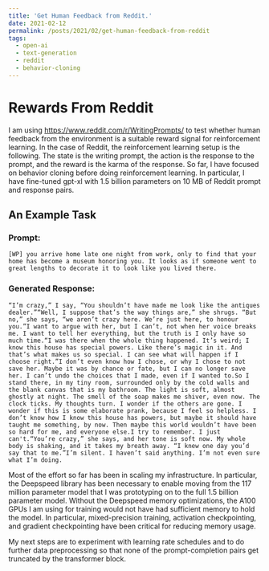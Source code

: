 ```yaml
---
title: 'Get Human Feedback from Reddit.'
date: 2021-02-12
permalink: /posts/2021/02/get-human-feedback-from-reddit
tags:
  - open-ai
  - text-generation
  - reddit
  - behavior-cloning
---
```


# Rewards From Reddit

I am using https://www.reddit.com/r/WritingPrompts/ to test whether human feedback from the environment is a suitable reward signal for reinforcement learning. In the case of Reddit, the reinforcement learning setup is the following. The state is the writing prompt, the action is the response to the prompt, and the reward is the karma of the response.
So far, I have focused on behavior cloning before doing reinforcement learning. In particular, I have fine-tuned gpt-xl with 1.5 billion parameters on 10 MB of Reddit prompt and response pairs.

## An Example Task

###  Prompt:
```
[WP] you arrive home late one night from work, only to find that your home has become a museum honoring you. It looks as if someone went to great lengths to decorate it to look like you lived there.
```

### Generated Response:

```
“I’m crazy,” I say, “You shouldn’t have made me look like the antiques dealer.”“Well, I suppose that’s the way things are,” she shrugs. “But no,” she says, “we aren’t crazy here. We’re just here, to honour you.”I want to argue with her, but I can’t, not when her voice breaks me. I want to tell her everything, but the truth is I only have so much time.“I was there when the whole thing happened. It’s weird; I know this house has special powers. Like there’s magic in it. And that’s what makes us so special. I can see what will happen if I choose right.”I don’t even know how I chose, or why I chose to not save her. Maybe it was by chance or fate, but I can no longer save her. I can’t undo the choices that I made, even if I wanted to.So I stand there, in my tiny room, surrounded only by the cold walls and the blank canvas that is my bathroom. The light is soft, almost ghostly at night. The smell of the soap makes me shiver, even now. The clock ticks. My thoughts turn. I wonder if the others are gone. I wonder if this is some elaborate prank, because I feel so helpless. I don’t know how I know this house has powers, but maybe it should have taught me something, by now. Then maybe this world wouldn’t have been so hard for me, and everyone else.I try to remember. I just can't.“You’re crazy,” she says, and her tone is soft now. My whole body is shaking, and it takes my breath away. “I knew one day you’d say that to me.”I’m silent. I haven’t said anything. I’m not even sure what I’m doing.
```

Most of the effort so far has been in scaling my infrastructure. In particular, the Deepspeed library has been necessary to enable moving from the 117 million parameter model that I was prototyping on to the full 1.5 billion parameter model. Without the Deepspeed memory optimizations, the A100 GPUs I am using for training would not have had sufficient memory to hold the model. In particular, mixed-precision training, activation checkpointing, and gradient checkpointing have been critical for reducing memory usage.

My next steps are to experiment with learning rate schedules and to do further data preprocessing so that none of the prompt-completion pairs get truncated by the transformer block.
